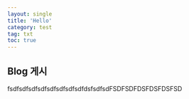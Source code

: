 ```yaml
---
layout: single
title: 'Hello'
category: test
tag: txt
toc: true
---
```



## Blog 게시
fsdfsdfsdfsdfsdfsdfsdfsdfdsfsdfsdFSDFSDFDSFDSFDSFSD
